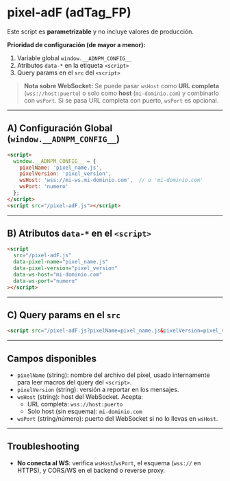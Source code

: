 # pixel-adF (adTag_FP)

Este script es **parametrizable** y no incluye valores de producción.

**Prioridad de configuración (de mayor a menor):**
1) Variable global `window.__ADNPM_CONFIG__`
2) Atributos `data-*` en la etiqueta `<script>`
3) Query params en el `src` del `<script>`

> **Nota sobre WebSocket:** Se puede pasar `wsHost` como **URL completa** (`wss://host:puerto`) o solo como **host** (`mi-dominio.com`) y combinarlo con `wsPort`. Si se pasa URL completa con puerto, `wsPort` es opcional.

---

## A) Configuración Global (`window.__ADNPM_CONFIG__`)

```html
<script>
  window.__ADNPM_CONFIG__ = {
    pixelName: 'pixel_name.js',
    pixelVersion: 'pixel_version',
    wsHost: 'wss://mi-ws.mi-dominio.com',  // o 'mi-dominio.com'
    wsPort: 'numero'
  };
</script>
<script src="/pixel-adF.js"></script>
```

---

## B) Atributos `data-*` en el `<script>`

```html
<script
  src="/pixel-adF.js"
  data-pixel-name="pixel_name.js"
  data-pixel-version="pixel_version"
  data-ws-host="mi-dominio.com"
  data-ws-port="numero"
></script>
```

---

## C) Query params en el `src`

```html
<script src="/pixel-adF.js?pixelName=pixel_name.js&pixelVersion=pixel_version&wsHost=mi-dominio.com&wsPort=numero"></script>
```

---

## Campos disponibles

- `pixelName` (string): nombre del archivo del pixel, usado internamente para leer macros del query del `<script>`.
- `pixelVersion` (string): versión a reportar en los mensajes.
- `wsHost` (string): host del WebSocket. Acepta:
  - URL completa: `wss://host:puerto`
  - Solo host (sin esquema): `mi-dominio.com`
- `wsPort` (string/número): puerto del WebSocket si no lo llevas en `wsHost`.

---

## Troubleshooting

- **No conecta al WS**: verifica `wsHost`/`wsPort`, el esquema (`wss://` en HTTPS), y CORS/WS en el backend o reverse proxy.
